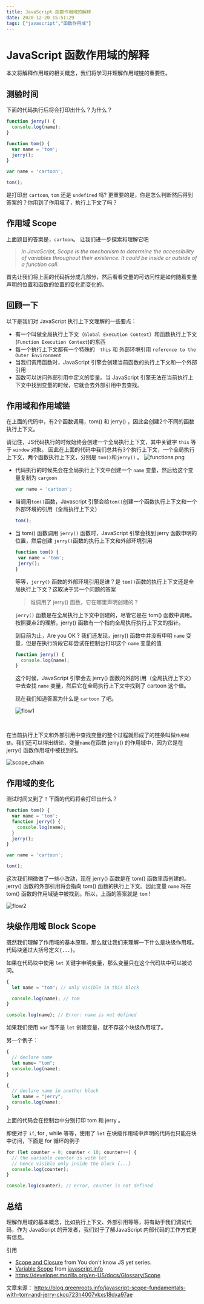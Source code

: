 ```yaml
---
title: JavaScript 函数作用域的解释
date: 2020-12-20 15:51:29
tags: ["javascript","函数作用域"]
---
```


# JavaScript 函数作用域的解释

本文将解释作用域的相关概念，我们将学习并理解作用域链的重要性。

## 测验时间

下面的代码执行后将会打印出什么？为什么？
``` javascript
function jerry() {
  console.log(name);
}

function tom() {
  var name = 'tom';
  jerry();
}

var name = 'cartoon';

tom();

```
是打印出 `cartoon`, `tom` 还是 `undefined` 吗? 更重要的是，你是怎么判断然后得到答案的？你用到了作用域了，执行上下文了吗？

## 作用域 Scope

上面题目的答案是，`cartoon`。 让我们进一步探索和理解它吧

> *In JavaScript, Scope is the mechanism to determine the accessibility of variables throughout their existence. It could be inside or outside of a function call.*

首先让我们将上面的代码拆分成几部分，然后看看变量的可访问性是如何随着变量声明的位置和函数的位置的变化而变化的。

## 回顾一下

以下是我们对 JavaScript 执行上下文理解的一些要点：

* 有一个叫做全局执行上下文（`Global Execution Context`）和函数执行上下文(`Function Execution Context`)的东西
* 每一个执行上下文都有一个特殊的　`this`  和 外部环境引用 `reference to the Outer Environment`
* 当我们调用函数时，JavaScript 引擎会创建当前函数的执行上下文和一个外部引用
* 函数可以访问外部引用中定义的变量。当 JavaScript 引擎无法在当前执行上下文中找到变量的时候，它就会去外部引用中去查找。

## 作用域和作用域链

在上面的代码中，有2个函数调用，tom() 和 jerry() ，因此会创建2个不同的函数执行上下文。

请记住，JS代码执行的时候始终会创建一个全局执行上下文，其中关键字 `this` 等于 `window` 对象。 因此在上面的代码中我们总共有3个执行上下文，一个全局执行上下文，两个函数执行上下文，分别是 `tom()`和`jerry()` 。
![functions.png](https://static.aalmix.com/20210309172743.jpg)

* 代码执行的时候先会在全局执行上下文中创建一个 `name` 变量，然后给这个变量复制为 `cargoon`

  ``` javascript
  var name = 'cartoon';
  ```
  
* 当调用`tom()`函数，Javascript 引擎会给`tom()`创建一个函数执行上下文和一个外部环境的引用（全局执行上下文）

  ``` javascript
  tom();
  ```

* 当 tom() 函数调用 `jerry()` 函数时，JavaScript 引擎会找到 jerry 函数申明的位置，然后创建 `jerry()`函数的执行上下文和外部环境引用

  ``` javascript
  function tom() {
   var name = 'tom';
   jerry();
  }
  ```

  等等，`jerry()` 函数的外部环境引用是谁？是 `tom()`函数的执行上下文还是全局执行上下文？这取决于另一个问题的答案

  > 谁调用了 jerry() 函数，它在哪里声明创建的？

  `jerry()` 函数是在全局执行上下文中创建的，尽管它是在 tom() 函数中调用。按照要点2的理解，jerry() 函数有一个指向全局执行执行上下文的指针。

  到目前为止，Are you OK ?  我们还发现，jerry() 函数中并没有申明 `name` 变量，但是在执行阶段它却尝试在控制台打印这个 `name` 变量的值

  ```javascript
  function jerry() {
    console.log(name);
  }
  ```

  这个时候，JavaScript 引擎会去 jerry() 函数的外部引用（全局执行上下文）中去查找 `name` 变量，然后它在全局执行上下文中找到了 cartoon 这个值。

  现在我们知道答案为什么是 `cartoon` 了吧。
  
  ![flow1](https://static.aalmix.com/20210309172749.gif)

​    

在当前执行上下文和外部引用中查找变量的整个过程就形成了的链条叫做`作用域链`。我们还可以得出结论，变量`name`在函数 jerry() 的作用域中，因为它是在 jerry() 函数作用域中被找到的。

![scope_chain](https://static.aalmix.com/20210309172753.jpg)



## 作用域的变化

测试时间又到了！下面的代码将会打印出什么？

``` javascript
function tom() {
  var name = 'tom';
  function jerry() {
    console.log(name);
  }
  jerry();
}

var name = 'cartoon';

tom();
```

这次我们稍微做了一些小改动，现在 jerry() 函数是在 tom() 函数里面创建的。jerry() 函数的外部引用将会指向 tom() 函数的执行上下文。因此变量 `name` 将在tom() 函数的作用域链中被找到。所以，上面的答案就是 `tom` !

![flow2](https://static.aalmix.com/20210309172759.gif)

## 块级作用域 Block Scope

既然我们理解了作用域的基本原理，那么就让我们来理解一下什么是块级作用域。代码块通过大括号定义`{...}`。

如果在代码块中使用 `let` 关键字申明变量，那么变量只在这个代码块中可以被访问。

``` javascript
{
  let name = "tom"; // only visible in this block

  console.log(name); // tom
}

console.log(name); // Error: name is not defined
```

如果我们使用 `var` 而不是 `let`  创建变量，就不存这个块级作用域了。

另一个例子：

``` javascript
{
  // declare name
  let name= "tom";
  console.log(name);
}

{
  // declare name in another block
  let name = "jerry";
  console.log(name);
}
```

上面的代码会在控制台中分别打印 tom 和 jerry 。

即使对于 `if`, for , while 等等，使用了 `let` 在块级作用域中声明的代码也只能在块中访问，下面是 for 循环的例子

``` javascript
for (let counter = 0; counter < 10; counter++) {
  // the variable counter is with let 
  // hence visible only inside the block {...}
  console.log(counter); 
}

console.log(counter); // Error, counter is not defined
```

## 总结

理解作用域的基本概念，比如执行上下文、外部引用等等，将有助于我们调试代码，作为 JavaScript 的开发者，我们对于了解JavaScript 内部代码的工作方式更有信息。



引用

- [Scope and Closure](https://leanpub.com/ydkjsy-scope-closures/read_sample) from You don't know JS yet series.
- [Variable Scope](https://javascript.info/closure) from [javascript.info](http://javascript.info/)
- https://developer.mozilla.org/en-US/docs/Glossary/Scope

文章来源： https://blog.greenroots.info/javascript-scope-fundamentals-with-tom-and-jerry-ckcq723h4007vkxs18dxa97ae